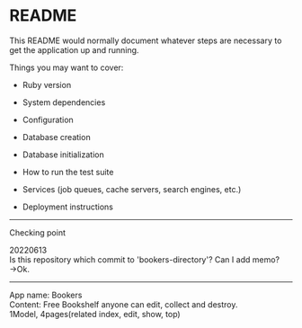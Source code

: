 # README

This README would normally document whatever steps are necessary to get the
application up and running.

Things you may want to cover:

* Ruby version

* System dependencies

* Configuration

* Database creation

* Database initialization

* How to run the test suite

* Services (job queues, cache servers, search engines, etc.)

* Deployment instructions

-----------------------------------------------------------------------------------------------------------
Checking point<br>

20220613<br>
Is this repository which commit to 'bookers-directory'? Can I add memo?<br>
→Ok.<br>

-----------------------------------------------------------------------------------------------------------

App name: Bookers<br>
Content: Free Bookshelf anyone can edit, collect and destroy.<br> 
1Model, 4pages(related index, edit, show, top)<br>
